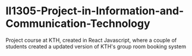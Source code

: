 # II1305-Project-in-Information-and-Communication-Technology

Project course at KTH, created in React Javascript, where a couple of students created a updated version of KTH's group room booking system
